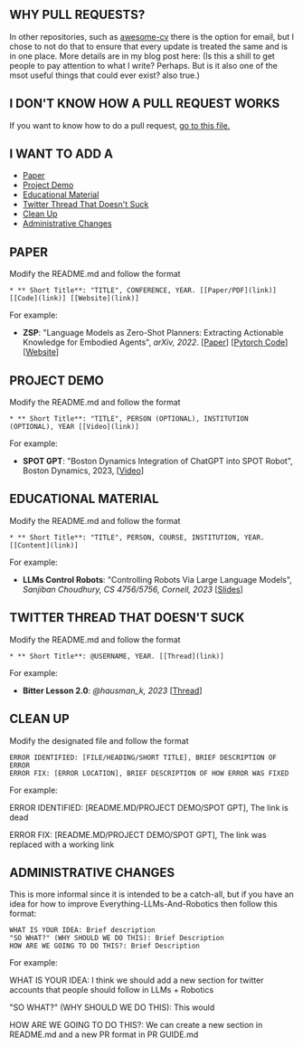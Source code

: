 ## WHY PULL REQUESTS? 
In other repositories, such as [awesome-cv](https://github.com/jbhuang0604/awesome-computer-vision) there is the option for email, but I chose to not do that to ensure that every update is treated the same and is in one place. More details are in my blog post here: (Is this a shill to get people to pay attention to what I write? Perhaps. But is it also one of the msot useful things that could ever exist? also true.)

## I DON'T KNOW HOW A PULL REQUEST WORKS 

If you want to know how to do a pull request, [go to this file.](how-to-do-a-pull-request.md)

## I WANT TO ADD A
- [Paper](#paper)
- [Project Demo](#project-demo) 
- [Educational Material](#educational-material) 
- [Twitter Thread That Doesn't Suck](#twitter-thread-that-doesn't-suck) 
- [Clean Up](#clean-up) 
- [Administrative Changes](#administrative-changes)


## PAPER <a name="paper"></a>
Modify the README.md and follow the format 
``` 
* ** Short Title**: "TITLE", CONFERENCE, YEAR. [[Paper/PDF](link)] [[Code](link)] [[Website](link)]
``` 
For example:

* **ZSP**: "Language Models as Zero-Shot Planners: Extracting Actionable Knowledge for Embodied Agents", *arXiv, 2022*. [[Paper](https://arxiv.org/abs/2201.07207)] [[Pytorch Code](https://github.com/huangwl18/language-planner)] [[Website](https://wenlong.page/language-planner/)]

## PROJECT DEMO <a name="project-demo"></a>
Modify the README.md and follow the format 
``` 
* ** Short Title**: "TITLE", PERSON (OPTIONAL), INSTITUTION (OPTIONAL), YEAR [[Video](link)]
``` 
For example: 

* **SPOT GPT**: "Boston Dynamics Integration of ChatGPT into SPOT Robot", Boston Dynamics, 2023, [[Video](https://www.youtube.com/watch?v=XyCKe3rrYik)]

## EDUCATIONAL MATERIAL <a name="educational-material"></a>
Modify the README.md and follow the format 
``` 
* ** Short Title**: "TITLE", PERSON, COURSE, INSTITUTION, YEAR. [[Content](link)]
``` 
For example: 
* **LLMs Control Robots**: "Controlling Robots Via Large Language Models", *Sanjiban Choudhury, CS 4756/5756, Cornell, 2023* [[Slides](https://www.cs.cornell.edu/courses/cs4756/2023sp/assets/slides_notes/lec26_slides.pdf)]

## TWITTER THREAD THAT DOESN'T SUCK <a name="twitter-thread-that-doesn't-suck"></a>
Modify the README.md and follow the format 
``` 
* ** Short Title**: @USERNAME, YEAR. [[Thread](link)]  
```  
For example: 

* **Bitter Lesson 2.0**: *@hausman_k, 2023* [[Thread](https://twitter.com/hausman_k/status/1612509549889744899)]

## CLEAN UP <a name="clean-up"></a>
Modify the designated file and follow the format 
``` 
ERROR IDENTIFIED: [FILE/HEADING/SHORT TITLE], BRIEF DESCRIPTION OF ERROR
ERROR FIX: [ERROR LOCATION], BRIEF DESCRIPTION OF HOW ERROR WAS FIXED
```  

For example:  

ERROR IDENTIFIED: [README.MD/PROJECT DEMO/SPOT GPT], The link is dead 

ERROR FIX: [README.MD/PROJECT DEMO/SPOT GPT], The link was replaced with a working link

## ADMINISTRATIVE CHANGES <a name="administrative-changes"></a>
This is more informal since it is intended to be a catch-all, but if you have an idea for how to improve Everything-LLMs-And-Robotics then follow this format: 
``` 
WHAT IS YOUR IDEA: Brief description
"SO WHAT?" (WHY SHOULD WE DO THIS): Brief Description
HOW ARE WE GOING TO DO THIS?: Brief Description 
```  

For example: 

WHAT IS YOUR IDEA: I think we should add a new section for twitter accounts that people should follow in LLMs + Robotics

"SO WHAT?" (WHY SHOULD WE DO THIS): This would 

HOW ARE WE GOING TO DO THIS?: We can create a new section in README.md and a new PR format in PR GUIDE.md



